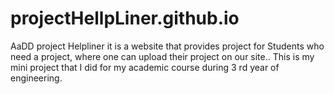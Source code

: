 # projectHellpLiner.github.io
AaDD project Helpliner it is a website that provides project for Students who need a project, where one can upload their project on our site.. This is my mini project that I did for my academic course during 3 rd year of engineering.
